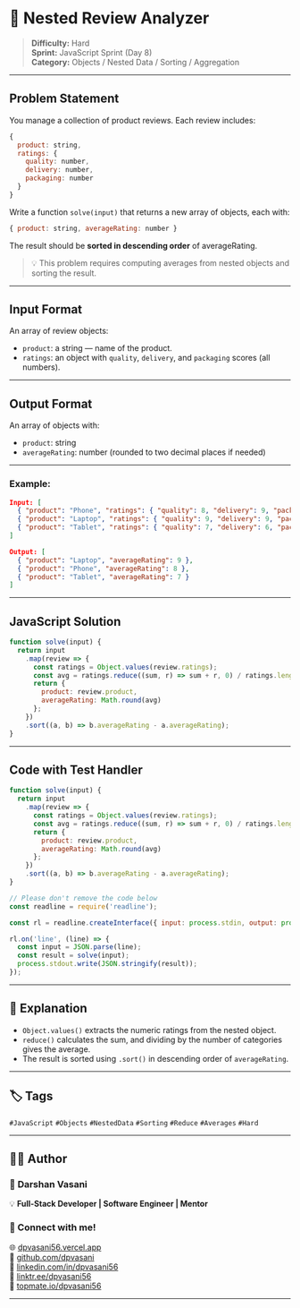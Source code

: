 # 🧩 Nested Review Analyzer

> **Difficulty:** Hard  
> **Sprint:** JavaScript Sprint (Day 8)  
> **Category:** Objects / Nested Data / Sorting / Aggregation

---

## Problem Statement

You manage a collection of product reviews. Each review includes:

```js
{
  product: string,
  ratings: {
    quality: number,
    delivery: number,
    packaging: number
  }
}
```

Write a function `solve(input)` that returns a new array of objects, each with:

```js
{ product: string, averageRating: number }
```

The result should be **sorted in descending order** of averageRating.

> 💡 This problem requires computing averages from nested objects and sorting the result.

---

## Input Format

An array of review objects:
- `product`: a string — name of the product.
- `ratings`: an object with `quality`, `delivery`, and `packaging` scores (all numbers).

---

## Output Format

An array of objects with:
- `product`: string
- `averageRating`: number (rounded to two decimal places if needed)

---

### Example:

```json
Input: [
  { "product": "Phone", "ratings": { "quality": 8, "delivery": 9, "packaging": 7 } },
  { "product": "Laptop", "ratings": { "quality": 9, "delivery": 9, "packaging": 9 } },
  { "product": "Tablet", "ratings": { "quality": 7, "delivery": 6, "packaging": 8 } }
]

Output: [
  { "product": "Laptop", "averageRating": 9 },
  { "product": "Phone", "averageRating": 8 },
  { "product": "Tablet", "averageRating": 7 }
]
```

---

## JavaScript Solution

```js
function solve(input) {
  return input
    .map(review => {
      const ratings = Object.values(review.ratings);
      const avg = ratings.reduce((sum, r) => sum + r, 0) / ratings.length;
      return {
        product: review.product,
        averageRating: Math.round(avg)
      };
    })
    .sort((a, b) => b.averageRating - a.averageRating);
}
```

---

## Code with Test Handler

```js
function solve(input) {
  return input
    .map(review => {
      const ratings = Object.values(review.ratings);
      const avg = ratings.reduce((sum, r) => sum + r, 0) / ratings.length;
      return {
        product: review.product,
        averageRating: Math.round(avg)
      };
    })
    .sort((a, b) => b.averageRating - a.averageRating);
}

// Please don't remove the code below
const readline = require('readline');

const rl = readline.createInterface({ input: process.stdin, output: process.stdout });

rl.on('line', (line) => {
  const input = JSON.parse(line);
  const result = solve(input);
  process.stdout.write(JSON.stringify(result));
});
```

---

## 🧠 Explanation

- `Object.values()` extracts the numeric ratings from the nested object.
- `reduce()` calculates the sum, and dividing by the number of categories gives the average.
- The result is sorted using `.sort()` in descending order of `averageRating`.

---

## 🏷️ Tags

`#JavaScript` `#Objects` `#NestedData` `#Sorting` `#Reduce` `#Averages` `#Hard`

---

## 👨‍💻 Author  

### 🚀 **Darshan Vasani**  
💡 **Full-Stack Developer | Software Engineer | Mentor**    

### 🔗 Connect with me!  
🌐 [dpvasani56.vercel.app](https://dpvasani56.vercel.app)  
🐙 [github.com/dpvasani](https://github.com/dpvasani)  
💼 [linkedin.com/in/dpvasani56](https://www.linkedin.com/in/dpvasani56/)  
🌳 [linktr.ee/dpvasani56](https://linktr.ee/dpvasani56)  
📢 [topmate.io/dpvasani56](https://topmate.io/dpvasani56)

---
